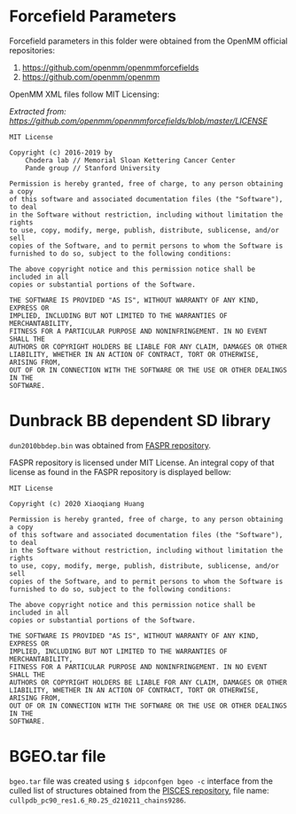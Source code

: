 # Forcefield Parameters

Forcefield parameters in this folder were obtained from the OpenMM official repositories:

1. https://github.com/openmm/openmmforcefields
1. https://github.com/openmm/openmm

OpenMM XML files follow MIT Licensing:

*Extracted from: https://github.com/openmm/openmmforcefields/blob/master/LICENSE*

```
MIT License

Copyright (c) 2016-2019 by
    Chodera lab // Memorial Sloan Kettering Cancer Center
    Pande group // Stanford University

Permission is hereby granted, free of charge, to any person obtaining a copy
of this software and associated documentation files (the "Software"), to deal
in the Software without restriction, including without limitation the rights
to use, copy, modify, merge, publish, distribute, sublicense, and/or sell
copies of the Software, and to permit persons to whom the Software is
furnished to do so, subject to the following conditions:

The above copyright notice and this permission notice shall be included in all
copies or substantial portions of the Software.

THE SOFTWARE IS PROVIDED "AS IS", WITHOUT WARRANTY OF ANY KIND, EXPRESS OR
IMPLIED, INCLUDING BUT NOT LIMITED TO THE WARRANTIES OF MERCHANTABILITY,
FITNESS FOR A PARTICULAR PURPOSE AND NONINFRINGEMENT. IN NO EVENT SHALL THE
AUTHORS OR COPYRIGHT HOLDERS BE LIABLE FOR ANY CLAIM, DAMAGES OR OTHER
LIABILITY, WHETHER IN AN ACTION OF CONTRACT, TORT OR OTHERWISE, ARISING FROM,
OUT OF OR IN CONNECTION WITH THE SOFTWARE OR THE USE OR OTHER DEALINGS IN THE
SOFTWARE.
```

# Dunbrack BB dependent SD library

`dun2010bbdep.bin` was obtained from [FASPR repository](https://github.com/tommyhuangthu/FASPR/tree/f0e6a6d8e8312f34341203f2600cf18df252cab1).

FASPR repository is licensed under MIT License. An integral copy of that license as found in the FASPR repository is displayed bellow:

```
MIT License

Copyright (c) 2020 Xiaoqiang Huang

Permission is hereby granted, free of charge, to any person obtaining a copy
of this software and associated documentation files (the "Software"), to deal
in the Software without restriction, including without limitation the rights
to use, copy, modify, merge, publish, distribute, sublicense, and/or sell
copies of the Software, and to permit persons to whom the Software is
furnished to do so, subject to the following conditions:

The above copyright notice and this permission notice shall be included in all
copies or substantial portions of the Software.

THE SOFTWARE IS PROVIDED "AS IS", WITHOUT WARRANTY OF ANY KIND, EXPRESS OR
IMPLIED, INCLUDING BUT NOT LIMITED TO THE WARRANTIES OF MERCHANTABILITY,
FITNESS FOR A PARTICULAR PURPOSE AND NONINFRINGEMENT. IN NO EVENT SHALL THE
AUTHORS OR COPYRIGHT HOLDERS BE LIABLE FOR ANY CLAIM, DAMAGES OR OTHER
LIABILITY, WHETHER IN AN ACTION OF CONTRACT, TORT OR OTHERWISE, ARISING FROM,
OUT OF OR IN CONNECTION WITH THE SOFTWARE OR THE USE OR OTHER DEALINGS IN THE
SOFTWARE.
```

# BGEO.tar file

`bgeo.tar` file was created using `$ idpconfgen bgeo -c` interface from
the culled list of structures obtained from the [PISCES repository](http://dunbrack.fccc.edu/PISCES.php),
file name: `cullpdb_pc90_res1.6_R0.25_d210211_chains9286`.
